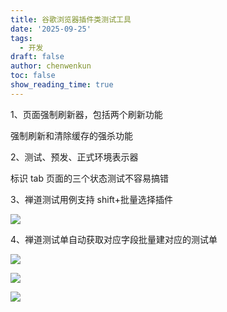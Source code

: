 ```yaml
---
title: 谷歌浏览器插件类测试工具
date: '2025-09-25'
tags:
  - 开发
draft: false
author: chenwenkun
toc: false
show_reading_time: true
---
```

1、页面强制刷新器，包括两个刷新功能

强制刷新和清除缓存的强杀功能

2、测试、预发、正式环境表示器

标识 tab 页面的三个状态测试不容易搞错

3、禅道测试用例支持 shift+批量选择插件

![](https://prod-files-secure.s3.us-west-2.amazonaws.com/c205fb54-92b2-4987-8be3-972b67d27acc/7ca8990d-2ef0-4ad6-8256-c807dbb8b3d5/image.png?X-Amz-Algorithm=AWS4-HMAC-SHA256&X-Amz-Content-Sha256=UNSIGNED-PAYLOAD&X-Amz-Credential=ASIAZI2LB466Q3RCJS7U%2F20251020%2Fus-west-2%2Fs3%2Faws4_request&X-Amz-Date=20251020T181706Z&X-Amz-Expires=3600&X-Amz-Security-Token=IQoJb3JpZ2luX2VjEEkaCXVzLXdlc3QtMiJGMEQCIFiU8KA9SSWP1A341h4M2iFggCKayDe3QC%2FjNaXWWv4WAiBlme0d9kW48aoKAi4vSxdNTWmMIhGxLC4iwf%2BqUZmhvyqIBAjy%2F%2F%2F%2F%2F%2F%2F%2F%2F%2F8BEAAaDDYzNzQyMzE4MzgwNSIMkwMiAksm1yhs6qN5KtwDqxt1QngUOUyHjI7P7ZBNK3r4JNOmeRaO8pPLiuXu%2BhSplTz%2F3uZilwRAczZX30TOezRGiJIEReRgKzZKayRogz1kF55RkHbopca5VfCnQwf0OGxQv65rY0TplN7NvjniBY2pxUF8VutAtRWtaXcR3YkKAofIBEVT%2FrHl0YwHPmslGfl37dN%2BpvgpEyDkDRQntUkGBbMZ%2FexuO0ygQwUIYETTDQXQobEdDv5nQ3EmJ4vm4qx5XCsdWWbyfiYKy5D8gZ3qpgIJ5aM2w1flvm3ExP6yuuDbzBEVNF17lRGJTEVOFIqA37EvkvEV7aqnEh2rFThxwOUWiTuvkMC8kAo07vaB8NXY8xnE2gKCntaBUppsk%2FRSa3tQFW3no4VQF2K9sS%2FgIBN7AndVkmv6muG4%2BCVQWBjJagUYa4zqaHZieiD5IznOkyIAHX6%2BqBw4GSNjLnO%2FOoYm2X0xxUjvVyx2P0PC2SIv4f3gpw1QXDyhWytEpif1Rze8cyLxJDwhVXaI2B9xS3U0Y9ZuddLc4wafhcml1QhtvRfsbr6w%2Bp9vr2heMkIsdaIKwyWdykWzQ1mdiitTQWTRuiqiHvXFK3lR6yBULJZWQEwbcOmcmvyzCsiyMgl%2BxbP2snENnBww2M%2FZxwY6pgFvs1rx79TWCl1kP3l%2BLWCXVxZ0YankI62m6WvEkDN9deH6w3dxh%2BvSX2KOgdieQB1Ghf0wUhBE23hSlPauB1fNfzVyInNMsGlXS0Z4x8NzxZ5803ffVijHkFOje5Q2kOiTDuN2x3aAlrDjDlqx1dIPbHlPzOKUad7Mi8%2BSBCpYoBkH%2FL1KL%2Fj4wER2N0%2BfrsjVQPMBiN%2BzFNLlPfJb9FAuyVormk7h&X-Amz-Signature=78b4bbebc6dab08d4bac5183085796a6eb7d9d5bfe45b281eec91adc5c20fc7a&X-Amz-SignedHeaders=host&x-amz-checksum-mode=ENABLED&x-id=GetObject)

4、禅道测试单自动获取对应字段批量建对应的测试单

![](https://prod-files-secure.s3.us-west-2.amazonaws.com/c205fb54-92b2-4987-8be3-972b67d27acc/1ea39b01-dd1c-4a56-bb09-4fe87447f5c7/image.png?X-Amz-Algorithm=AWS4-HMAC-SHA256&X-Amz-Content-Sha256=UNSIGNED-PAYLOAD&X-Amz-Credential=ASIAZI2LB466Q3RCJS7U%2F20251020%2Fus-west-2%2Fs3%2Faws4_request&X-Amz-Date=20251020T181706Z&X-Amz-Expires=3600&X-Amz-Security-Token=IQoJb3JpZ2luX2VjEEkaCXVzLXdlc3QtMiJGMEQCIFiU8KA9SSWP1A341h4M2iFggCKayDe3QC%2FjNaXWWv4WAiBlme0d9kW48aoKAi4vSxdNTWmMIhGxLC4iwf%2BqUZmhvyqIBAjy%2F%2F%2F%2F%2F%2F%2F%2F%2F%2F8BEAAaDDYzNzQyMzE4MzgwNSIMkwMiAksm1yhs6qN5KtwDqxt1QngUOUyHjI7P7ZBNK3r4JNOmeRaO8pPLiuXu%2BhSplTz%2F3uZilwRAczZX30TOezRGiJIEReRgKzZKayRogz1kF55RkHbopca5VfCnQwf0OGxQv65rY0TplN7NvjniBY2pxUF8VutAtRWtaXcR3YkKAofIBEVT%2FrHl0YwHPmslGfl37dN%2BpvgpEyDkDRQntUkGBbMZ%2FexuO0ygQwUIYETTDQXQobEdDv5nQ3EmJ4vm4qx5XCsdWWbyfiYKy5D8gZ3qpgIJ5aM2w1flvm3ExP6yuuDbzBEVNF17lRGJTEVOFIqA37EvkvEV7aqnEh2rFThxwOUWiTuvkMC8kAo07vaB8NXY8xnE2gKCntaBUppsk%2FRSa3tQFW3no4VQF2K9sS%2FgIBN7AndVkmv6muG4%2BCVQWBjJagUYa4zqaHZieiD5IznOkyIAHX6%2BqBw4GSNjLnO%2FOoYm2X0xxUjvVyx2P0PC2SIv4f3gpw1QXDyhWytEpif1Rze8cyLxJDwhVXaI2B9xS3U0Y9ZuddLc4wafhcml1QhtvRfsbr6w%2Bp9vr2heMkIsdaIKwyWdykWzQ1mdiitTQWTRuiqiHvXFK3lR6yBULJZWQEwbcOmcmvyzCsiyMgl%2BxbP2snENnBww2M%2FZxwY6pgFvs1rx79TWCl1kP3l%2BLWCXVxZ0YankI62m6WvEkDN9deH6w3dxh%2BvSX2KOgdieQB1Ghf0wUhBE23hSlPauB1fNfzVyInNMsGlXS0Z4x8NzxZ5803ffVijHkFOje5Q2kOiTDuN2x3aAlrDjDlqx1dIPbHlPzOKUad7Mi8%2BSBCpYoBkH%2FL1KL%2Fj4wER2N0%2BfrsjVQPMBiN%2BzFNLlPfJb9FAuyVormk7h&X-Amz-Signature=32ad93edb13a645b345c9697c31d32589c33d151979b98eb4dda40b9a9915993&X-Amz-SignedHeaders=host&x-amz-checksum-mode=ENABLED&x-id=GetObject)

![](https://prod-files-secure.s3.us-west-2.amazonaws.com/c205fb54-92b2-4987-8be3-972b67d27acc/fa727f1d-546c-42aa-9508-d8d3d1275bcd/image.png?X-Amz-Algorithm=AWS4-HMAC-SHA256&X-Amz-Content-Sha256=UNSIGNED-PAYLOAD&X-Amz-Credential=ASIAZI2LB466Q3RCJS7U%2F20251020%2Fus-west-2%2Fs3%2Faws4_request&X-Amz-Date=20251020T181706Z&X-Amz-Expires=3600&X-Amz-Security-Token=IQoJb3JpZ2luX2VjEEkaCXVzLXdlc3QtMiJGMEQCIFiU8KA9SSWP1A341h4M2iFggCKayDe3QC%2FjNaXWWv4WAiBlme0d9kW48aoKAi4vSxdNTWmMIhGxLC4iwf%2BqUZmhvyqIBAjy%2F%2F%2F%2F%2F%2F%2F%2F%2F%2F8BEAAaDDYzNzQyMzE4MzgwNSIMkwMiAksm1yhs6qN5KtwDqxt1QngUOUyHjI7P7ZBNK3r4JNOmeRaO8pPLiuXu%2BhSplTz%2F3uZilwRAczZX30TOezRGiJIEReRgKzZKayRogz1kF55RkHbopca5VfCnQwf0OGxQv65rY0TplN7NvjniBY2pxUF8VutAtRWtaXcR3YkKAofIBEVT%2FrHl0YwHPmslGfl37dN%2BpvgpEyDkDRQntUkGBbMZ%2FexuO0ygQwUIYETTDQXQobEdDv5nQ3EmJ4vm4qx5XCsdWWbyfiYKy5D8gZ3qpgIJ5aM2w1flvm3ExP6yuuDbzBEVNF17lRGJTEVOFIqA37EvkvEV7aqnEh2rFThxwOUWiTuvkMC8kAo07vaB8NXY8xnE2gKCntaBUppsk%2FRSa3tQFW3no4VQF2K9sS%2FgIBN7AndVkmv6muG4%2BCVQWBjJagUYa4zqaHZieiD5IznOkyIAHX6%2BqBw4GSNjLnO%2FOoYm2X0xxUjvVyx2P0PC2SIv4f3gpw1QXDyhWytEpif1Rze8cyLxJDwhVXaI2B9xS3U0Y9ZuddLc4wafhcml1QhtvRfsbr6w%2Bp9vr2heMkIsdaIKwyWdykWzQ1mdiitTQWTRuiqiHvXFK3lR6yBULJZWQEwbcOmcmvyzCsiyMgl%2BxbP2snENnBww2M%2FZxwY6pgFvs1rx79TWCl1kP3l%2BLWCXVxZ0YankI62m6WvEkDN9deH6w3dxh%2BvSX2KOgdieQB1Ghf0wUhBE23hSlPauB1fNfzVyInNMsGlXS0Z4x8NzxZ5803ffVijHkFOje5Q2kOiTDuN2x3aAlrDjDlqx1dIPbHlPzOKUad7Mi8%2BSBCpYoBkH%2FL1KL%2Fj4wER2N0%2BfrsjVQPMBiN%2BzFNLlPfJb9FAuyVormk7h&X-Amz-Signature=54885cabf0351e3f19677c21c96be0f73b5814e8fa6d1df7d74e2e09032cc9eb&X-Amz-SignedHeaders=host&x-amz-checksum-mode=ENABLED&x-id=GetObject)

![](https://prod-files-secure.s3.us-west-2.amazonaws.com/c205fb54-92b2-4987-8be3-972b67d27acc/2a374ca8-3be3-4978-8ee1-2331f1db0267/image.png?X-Amz-Algorithm=AWS4-HMAC-SHA256&X-Amz-Content-Sha256=UNSIGNED-PAYLOAD&X-Amz-Credential=ASIAZI2LB466Q3RCJS7U%2F20251020%2Fus-west-2%2Fs3%2Faws4_request&X-Amz-Date=20251020T181706Z&X-Amz-Expires=3600&X-Amz-Security-Token=IQoJb3JpZ2luX2VjEEkaCXVzLXdlc3QtMiJGMEQCIFiU8KA9SSWP1A341h4M2iFggCKayDe3QC%2FjNaXWWv4WAiBlme0d9kW48aoKAi4vSxdNTWmMIhGxLC4iwf%2BqUZmhvyqIBAjy%2F%2F%2F%2F%2F%2F%2F%2F%2F%2F8BEAAaDDYzNzQyMzE4MzgwNSIMkwMiAksm1yhs6qN5KtwDqxt1QngUOUyHjI7P7ZBNK3r4JNOmeRaO8pPLiuXu%2BhSplTz%2F3uZilwRAczZX30TOezRGiJIEReRgKzZKayRogz1kF55RkHbopca5VfCnQwf0OGxQv65rY0TplN7NvjniBY2pxUF8VutAtRWtaXcR3YkKAofIBEVT%2FrHl0YwHPmslGfl37dN%2BpvgpEyDkDRQntUkGBbMZ%2FexuO0ygQwUIYETTDQXQobEdDv5nQ3EmJ4vm4qx5XCsdWWbyfiYKy5D8gZ3qpgIJ5aM2w1flvm3ExP6yuuDbzBEVNF17lRGJTEVOFIqA37EvkvEV7aqnEh2rFThxwOUWiTuvkMC8kAo07vaB8NXY8xnE2gKCntaBUppsk%2FRSa3tQFW3no4VQF2K9sS%2FgIBN7AndVkmv6muG4%2BCVQWBjJagUYa4zqaHZieiD5IznOkyIAHX6%2BqBw4GSNjLnO%2FOoYm2X0xxUjvVyx2P0PC2SIv4f3gpw1QXDyhWytEpif1Rze8cyLxJDwhVXaI2B9xS3U0Y9ZuddLc4wafhcml1QhtvRfsbr6w%2Bp9vr2heMkIsdaIKwyWdykWzQ1mdiitTQWTRuiqiHvXFK3lR6yBULJZWQEwbcOmcmvyzCsiyMgl%2BxbP2snENnBww2M%2FZxwY6pgFvs1rx79TWCl1kP3l%2BLWCXVxZ0YankI62m6WvEkDN9deH6w3dxh%2BvSX2KOgdieQB1Ghf0wUhBE23hSlPauB1fNfzVyInNMsGlXS0Z4x8NzxZ5803ffVijHkFOje5Q2kOiTDuN2x3aAlrDjDlqx1dIPbHlPzOKUad7Mi8%2BSBCpYoBkH%2FL1KL%2Fj4wER2N0%2BfrsjVQPMBiN%2BzFNLlPfJb9FAuyVormk7h&X-Amz-Signature=84e53f1186e74d28f55c5a09da39383f9e5c67ec60b4c035cae44c8ff5037c9f&X-Amz-SignedHeaders=host&x-amz-checksum-mode=ENABLED&x-id=GetObject)
